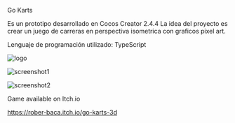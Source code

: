 Go Karts

Es un prototipo desarrollado en Cocos Creator 2.4.4
La idea del proyecto es crear un juego de carreras en perspectiva isometrica con graficos pixel art.

Lenguaje de programación utilizado: TypeScript

![logo](https://user-images.githubusercontent.com/83043304/116802481-8a572180-aae9-11eb-8805-f86ac861e5c8.png)

![screenshot1](https://user-images.githubusercontent.com/83043304/116802560-0c474a80-aaea-11eb-826c-d074091506dd.png)

![screenshot2](https://user-images.githubusercontent.com/83043304/116802579-2da83680-aaea-11eb-97bb-7c0f56bf0eb3.png)


Game available on Itch.io

https://rober-baca.itch.io/go-karts-3d

